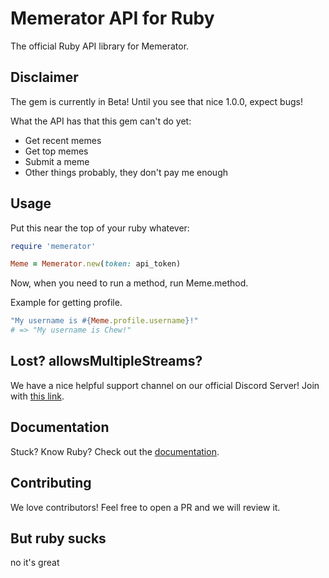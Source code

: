 # Memerator API for Ruby

The official Ruby API library for Memerator.

## Disclaimer

The gem is currently in Beta! Until you see that nice 1.0.0, expect bugs!

What the API has that this gem can't do yet:

* Get recent memes
* Get top memes
* Submit a meme
* Other things probably, they don't pay me enough

## Usage

Put this near the top of your ruby whatever:

```ruby
require 'memerator'

Meme = Memerator.new(token: api_token)
```

Now, when you need to run a method, run Meme.method.

Example for getting profile.

```ruby
"My username is #{Meme.profile.username}!"
# => "My username is Chew!"
```

## Lost? allowsMultipleStreams?

We have a nice helpful support channel on our official Discord Server! Join with [this link](https://discord.gg/FxjjnSF).

## Documentation

Stuck? Know Ruby? Check out the [documentation](https://rubydocs.chew.pro/docs/memerator).

## Contributing

We love contributors! Feel free to open a PR and we will review it.

## But ruby sucks

no it's great
